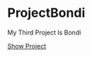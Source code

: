 # ProjectBondi
My Third  Project Is Bondi

[Show Project](https://mohandturke2002.github.io/ProjectBondi/index.html)
